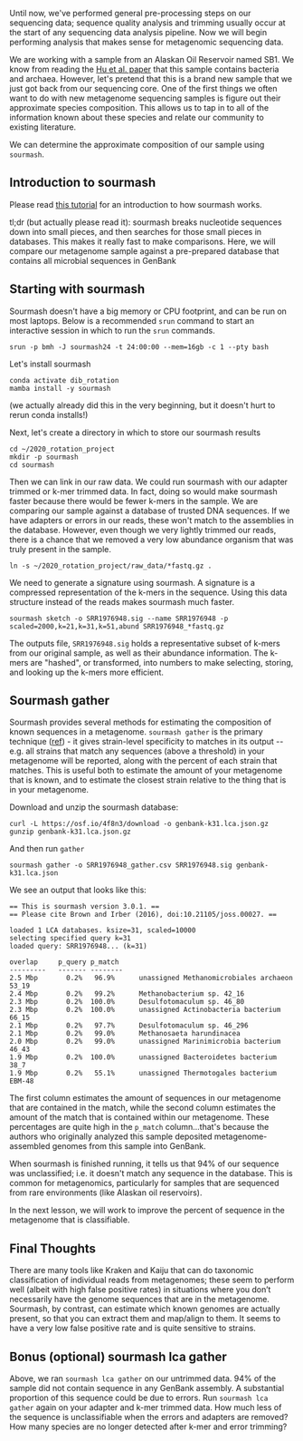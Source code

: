 Until now, we've performed general pre-processing steps on our sequencing data;
sequence quality analysis and trimming usually occur at the start of any sequencing data analysis pipeline.
Now we will begin performing analysis that makes sense for metagenomic sequencing data. 

We are working with a sample from an Alaskan Oil Reservoir named SB1. 
We know from reading the [Hu et al. paper](https://mbio.asm.org/content/7/1/e01669-15) that this sample contains bacteria and archaea. 
However, let's pretend that this is a brand new sample that we just got back from our sequencing core. 
One of the first things we often want to do with new metagenome sequencing samples is figure out their approximate species composition. 
This allows us to tap in to all of the information known about these species and relate our community to existing literature. 

We can determine the approximate composition of our sample using `sourmash`. 

## Introduction to sourmash

Please read [this tutorial](https://angus.readthedocs.io/en/2019/sourmash.html) for an introduction to how sourmash works. 

tl;dr (but actually please read it): sourmash breaks nucleotide sequences down into small pieces, and then searches for those small pieces in databases.
This makes it really fast to make comparisons. Here, we will compare our metagenome sample against a pre-prepared database that contains all microbial sequences in GenBank

## Starting with sourmash

Sourmash doesn't have a big memory or CPU footprint, and can be run on most laptops. 
Below is a recommended `srun` command to start an interactive session in which to run the `srun` commands.

```
srun -p bmh -J sourmash24 -t 24:00:00 --mem=16gb -c 1 --pty bash
```

Let's install sourmash

```
conda activate dib_rotation
mamba install -y sourmash
```
(we actually already did this in the very beginning, but it doesn't hurt to
rerun conda installs!)

Next, let's create a directory in which to store our sourmash results

```
cd ~/2020_rotation_project
mkdir -p sourmash
cd sourmash
```

Then we can link in our raw data.
We could run sourmash with our adapter trimmed or k-mer trimmed data.
In fact, doing so would make sourmash faster because there would be fewer k-mers in the sample.
We are comparing our sample against a database of trusted DNA sequences. 
If we have adapters or errors in our reads, these won't match to the assemblies in the database.
However, even though we very lightly trimmed our reads, there is a chance that we removed a very low abundance organism that was truly present in the sample. 

```
ln -s ~/2020_rotation_project/raw_data/*fastq.gz .
```

We need to generate a signature using sourmash. 
A signature is a compressed representation of the k-mers in the sequence.
Using this data structure instead of the reads makes sourmash much faster.

```
sourmash sketch -o SRR1976948.sig --name SRR1976948 -p scaled=2000,k=21,k=31,k=51,abund SRR1976948_*fastq.gz
```

The outputs file, `SRR1976948.sig` holds a representative subset of k-mers from our original sample, as well as their abundance information. 
The k-mers are "hashed", or transformed, into numbers to make selecting, storing, and looking up the k-mers more efficient.

## Sourmash gather

Sourmash provides several methods for estimating the composition of known sequences in a metagenome. `sourmash gather` is the primary technique ([ref](https://www.biorxiv.org/content/10.1101/2022.01.11.475838)) -
it gives strain-level specificity to matches in its output -- e.g. all strains that match any sequences (above a threshold) in your metagenome will be reported, along with the percent of each strain that matches. 
This is useful both to estimate the amount of your metagenome that is known, and to estimate the closest strain relative to the thing that is in your metagenome. 

Download and unzip the sourmash database:

```
curl -L https://osf.io/4f8n3/download -o genbank-k31.lca.json.gz
gunzip genbank-k31.lca.json.gz
```

And then run `gather`

```
sourmash gather -o SRR1976948_gather.csv SRR1976948.sig genbank-k31.lca.json
```

We see an output that looks like this:

```
== This is sourmash version 3.0.1. ==
== Please cite Brown and Irber (2016), doi:10.21105/joss.00027. ==

loaded 1 LCA databases. ksize=31, scaled=10000
selecting specified query k=31
loaded query: SRR1976948... (k=31)

overlap     p_query p_match
---------   ------- --------
2.5 Mbp       0.2%   96.9%      unassigned Methanomicrobiales archaeon 53_19
2.4 Mbp       0.2%   99.2%      Methanobacterium sp. 42_16
2.3 Mbp       0.2%  100.0%      Desulfotomaculum sp. 46_80
2.3 Mbp       0.2%  100.0%      unassigned Actinobacteria bacterium 66_15
2.1 Mbp       0.2%   97.7%      Desulfotomaculum sp. 46_296
2.1 Mbp       0.2%   99.0%      Methanosaeta harundinacea
2.0 Mbp       0.2%   99.0%      unassigned Marinimicrobia bacterium 46_43
1.9 Mbp       0.2%  100.0%      unassigned Bacteroidetes bacterium 38_7
1.9 Mbp       0.2%   55.1%      unassigned Thermotogales bacterium EBM-48
```

The first column estimates the amount of sequences in our metagenome that are contained in the match, while the second column estimates the amount of the match that is contained within our metagenome.
These percentages are quite high in the `p_match` column...that's because the authors who originally analyzed this sample deposited metagenome-assembled genomes from this sample into GenBank. 

When sourmash is finished running, it tells us that 94% of our sequence was unclassified; i.e. it doesn't match any sequence in the database.
This is common for metagenomics, particularly for samples that are sequenced from rare environments (like Alaskan oil reservoirs).

In the next lesson, we will work to improve the percent of sequence in the metagenome that is classifiable.

## Final Thoughts

There are many tools like Kraken and Kaiju that can do taxonomic classification of individual reads from metagenomes; 
these seem to perform well (albeit with high false positive rates) in situations where you don’t necessarily have the genome sequences that are in the metagenome. 
Sourmash, by contrast, can estimate which known genomes are actually present, so that you can extract them and map/align to them. 
It seems to have a very low false positive rate and is quite sensitive to strains.

## Bonus (optional) sourmash lca gather

Above, we ran `sourmash lca gather` on our untrimmed data. 
94% of the sample did not contain sequence in any GenBank assembly. 
A substantial proportion of this sequence could be due to errors.
Run `sourmash lca gather` again on your adapter and k-mer trimmed data.
How much less of the sequence is unclassifiable when the errors and adapters are removed?
How many species are no longer detected after k-mer and error trimming?
